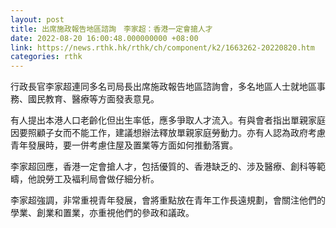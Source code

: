 ```yaml
---
layout: post
title: 出席施政報告地區諮詢　李家超：香港一定會搶人才
date: 2022-08-20 16:00:48.000000000 +08:00
link: https://news.rthk.hk/rthk/ch/component/k2/1663262-20220820.htm
categories: rthk
---
```


行政長官李家超連同多名司局長出席施政報告地區諮詢會，多名地區人士就地區事務、國民教育、醫療等方面發表意見。

有人提出本港人口老齡化但出生率低，應多爭取人才流入。有與會者指出單親家庭因要照顧子女而不能工作，建議想辦法釋放單親家庭勞動力。亦有人認為政府考慮青年發展時，要一併考慮住屋及置業等方面如何推動落實。

李家超回應，香港一定會搶人才，包括優質的、香港缺乏的、涉及醫療、創科等範疇，他說勞工及褔利局會做仔細分析。

李家超強調，非常重視青年發展，會將重點放在青年工作長遠規劃，會關注他們的學業、創業和置業，亦重視他們的參政和議政。
